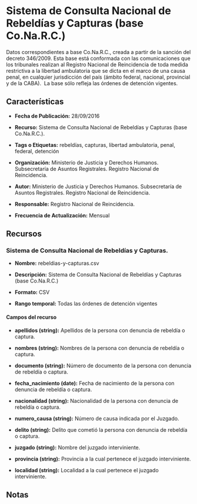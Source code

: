Sistema de Consulta Nacional de Rebeldías y Capturas (base Co.Na.R.C.)
======================================================================

Datos correspondientes a base Co.Na.R.C., creada a partir de la sanción del decreto 346/2009. Esta base está conformada con las comunicaciones que los tribunales realizan al Registro Nacional de Reincidencia de toda medida restrictiva a la libertad ambulatoria que se dicta en el marco de una causa penal, en cualquier jurisdicción del país (ámbito federal, nacional, provincial y de la CABA).  La base sólo refleja las órdenes de detención vigentes.

Características
---------------

-   **Fecha de Publicación:** 28/09/2016

-   **Recurso:** Sistema de Consulta Nacional de Rebeldías y Capturas (base Co.Na.R.C.).

-   **Tags o Etiquetas:** rebeldías, capturas, libertad ambulatoria, penal, federal, detención

-   **Organización:** Ministerio de Justicia y Derechos Humanos. Subsecretaría de Asuntos Registrales. Registro Nacional de Reincidencia.

-   **Autor:** Ministerio de Justicia y Derechos Humanos. Subsecretaría de Asuntos Registrales. Registro Nacional de Reincidencia.

-   **Responsable:** Registro Nacional de Reincidencia.

-   **Frecuencia de Actualización:** Mensual

Recursos
--------

### Sistema de Consulta Nacional de Rebeldías y Capturas.

-   **Nombre:** rebeldias-y-capturas.csv

-   **Descripción:** Sistema de Consulta Nacional de Rebeldías y Capturas (base Co.Na.R.C.)

-   **Formato:** CSV

-   **Rango temporal:** Todas las órdenes de detención vigentes

#### Campos del recurso

-   **apellidos (string):** Apellidos de la persona con denuncia de rebeldía o captura.

-   **nombres (string):** Nombres de la persona con denuncia de rebeldía o captura.

-   **documento (string):** Número de documento de la persona con denuncia de rebeldía o captura.

-   **fecha_nacimiento (date):** Fecha de nacimiento de la persona con denuncia de rebeldía o captura.

-   **nacionalidad (string):** Nacionalidad de la persona con denuncia de rebeldía o captura.

-   **numero_causa (string):** Número de causa indicada por el Juzgado.

-   **delito (string):** Delito que cometió la persona con denuncia de rebeldía o captura.

-   **juzgado (string):** Nombre del juzgado interviniente.

-   **provincia (string):** Provincia a la cual pertenece el juzgado interviniente.

-   **localidad (string):** Localidad a la cual pertenece el juzgado interviniente.

Notas
-----
